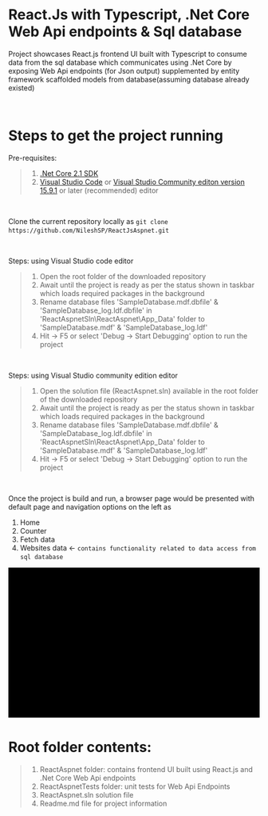 # React.Js with Typescript, .Net Core Web Api endpoints & Sql database 

Project showcases React.js frontend UI built with Typescript to consume data from the sql database which communicates using .Net Core by exposing Web Api endpoints (for Json output) supplemented by entity framework scaffolded models from database(assuming database already existed)

<br/>

# Steps to get the project running

Pre-requisites:

>1. [.Net Core 2.1 SDK](https://www.microsoft.com/net/download/dotnet-core/2.1)
>2. [Visual Studio Code](https://code.visualstudio.com/) or [Visual Studio Community editon version 15.9.1](https://visualstudio.microsoft.com/vs/community/) or later (recommended) editor

<br/>

Clone the current repository locally as
 `git clone https://github.com/NileshSP/ReactJsAspnet.git`

<br/>

Steps: using Visual Studio code editor
>1. Open the root folder of the downloaded repository 
>2. Await until the project is ready as per the status shown in taskbar which loads required packages in the background
>3. Rename database files 'SampleDatabase.mdf.dbfile' & 'SampleDatabase_log.ldf.dbfile' in 'ReactAspnetSln\ReactAspnet\App_Data' folder to 'SampleDatabase.mdf' & 'SampleDatabase_log.ldf'
>4. Hit -> F5 or select 'Debug -> Start Debugging' option to run the project

<br/>

Steps: using Visual Studio community edition editor
>1. Open the solution file (ReactAspnet.sln) available in the root folder of the downloaded repository
>2. Await until the project is ready as per the status shown in taskbar which loads required packages in the background
>3. Rename database files 'SampleDatabase.mdf.dbfile' & 'SampleDatabase_log.ldf.dbfile' in 'ReactAspnetSln\ReactAspnet\App_Data' folder to 'SampleDatabase.mdf' & 'SampleDatabase_log.ldf'
>4. Hit -> F5 or select 'Debug -> Start Debugging' option to run the project

<br/>

Once the project is build and run, a browser page would be presented with default page and  navigation options on the left as 

1. Home 
2. Counter 
3. Fetch data 
4. Websites data <- `contains functionality related to data access from sql database`


![alt text](https://github.com/NileshSP/ReactJsAspnet/blob/master/screenshot.gif "Working example..")
<br/>

# Root folder contents: 
>1. ReactAspnet folder: contains frontend UI built using React.js and .Net Core Web Api endpoints
>2. ReactAspnetTests folder: unit tests for Web Api Endpoints
>3. ReactAspnet.sln solution file
>4. Readme.md file for project information

